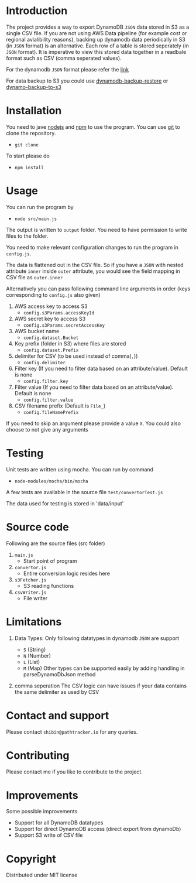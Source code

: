 # Introduction
The project provides a way to export DynamoDB `JSON` data stored in S3 as a single CSV file. 
If you are not using AWS Data pipeline (for example cost or regional avialibility reasons), backing up dynamodb data periodically in S3 (in `JSON` format) is an alternative. Each row of a table is stored seperately (in `JSON` format). It is imperative to view this stored data together in a readbale format such as CSV (comma seperated values).

For the dynamodb `JSON` format please refer the 
[link](http://docs.aws.amazon.com/amazondynamodb/latest/developerguide/Programming.LowLevelAPI.html#Programming.LowLevelAPI.ResponseFormat)

For data backup to S3 you could use [dynamodb-backup-restore](https://www.npmjs.com/package/dynamodb-backup-restore) or [dynamo-backup-to-s3](https://github.com/markitx/dynamo-backup-to-s3)

# Installation
You need to jave [nodejs](https://nodejs.org/en/) and [npm](https://www.npmjs.com/) to use the program. You can use 
[git](https://git-scm.com/) to clone the repository.
* `git clone` 

To start please do
* `npm install`

# Usage
You can run the program by 
* `node src/main.js`

The output is written to `output` folder. You need to have permission to write files to the folder.

You need to make relevant configuration changes to run the program in `config.js`.

The data is flattened out in the CSV file. So if you have a `JSON` with nested attribute `inner` inside `outer` attribute, you would see the field mapping in CSV file as `outer.inner`

Alternatively you can pass following command line arguments in order (keys corresponding to `config.js` also given)
1. AWS access key to access S3
    * `config.s3Params.accessKeyId`
2. AWS secret key to access S3
    * `config.s3Params.secretAccessKey`
3. AWS bucket name
    * `config.dataset.Bucket`
4. Key prefix (folder in S3) where files are stored
    * `config.dataset.Prefix`
5. delimiter for CSV (to be used instead of comma(`,`))
    * `config.delimiter`
6. Filter key (If you need to filter data based on an attribute/value). Default is none
    * `config.filter.key`
7. Filter value (If you need to filter data based on an attribute/value). Default is none
    * `config.filter.value`
8. CSV filename prefix (Default is `File_`)
    * `config.fileNamePrefix`

If you need to skip an argument please provide a value `X`. You could also choose to not give any arguments

# Testing
Unit tests are written using mocha. You can run by command
* `node-modules/mocha/bin/mocha`

A few tests are available in the source file `test/convertorTest.js`

The data used for testing is stored in 'data/input'

# Source code
Following are the source files (src folder)
1. `main.js` 
    * Start point of program
2. `convertor.js`
    * Entire conversion logic resides here
3. `s3Fetcher.js` 
    * S3 reading functions
4. `csvWriter.js`
    * File writer

# Limitations
1. Data Types: Only following datatypes in dynamodb `JSON` are support
    * `S` (String)
    * `N` (Number)
    * `L` (List)
    * `M` (Map)
Other types can be supported easily by adding handling in parseDynamoDbJson method

2. comma seperation
The CSV logic can have issues if your data contains the same delimiter as used by CSV

# Contact and support
Please contact `shibin@pathtracker.io` for any queries.

# Contributing
Please contact me if you like to contribute to the project.

# Improvements
Some possible improvements
* Support for all DynamoDB datatypes
* Support for direct DynamoDB access (direct export from dynamoDb)
* Support S3 write of CSV file

# Copyright

Distributed under MIT license